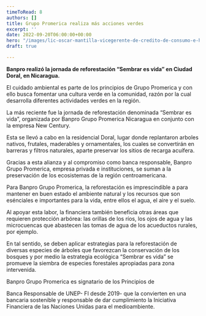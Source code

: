 ```yaml
---
timeToRead: 8
authors: []
title: Grupo Promerica realiza más acciones verdes
excerpt: ''
date: 2022-09-20T06:00:00+00:00
hero: "/images/lic-oscar-mantilla-vicegerente-de-credito-de-consumo-e-hipotecario.jpg"
draft: true

---
```

**Banpro realizó la jornada de reforestación “Sembrar es vida” en Ciudad Doral, en Nicaragua.**

El cuidado ambiental es parte de los principios de Grupo Promerica y con ello busca fomentar una cultura verde en la comunidad, razón por la cual desarrolla diferentes actividades verdes en la región.

La más reciente fue la jornada de reforestación denominada “Sembrar es vida”, organizada por Banpro Grupo Promerica Nicaragua en conjunto con la empresa New Century.

Esta se llevó a cabo en la residencial Doral, lugar donde replantaron arboles nativos, frutales, maderables y ornamentales, los cuales se convertirán en barreras y filtros naturales, aparte preservar los sitios de recarga acuífera.

Gracias a esta alianza y al compromiso como banca responsable, Banpro Grupo Promerica, empresa privada e instituciones, se suman a la preservación de los ecosistemas de la región centroamericana.

Para Banpro Grupo Promerica, la reforestación es imprescindible a para mantener en buen estado el ambiente natural y los recursos que son esénciales e importantes para la vida, entre ellos el agua, el aire y el suelo.

Al apoyar esta labor, la financiera también beneficia otras áreas que requieren protección arbórea: las orillas de los ríos, los ojos de agua y las microcuencas que abastecen las tomas de agua de los acueductos rurales, por ejemplo.

En tal sentido, se deben aplicar estrategias para la reforestación de diversas especies de árboles que favorezcan la conservación de los bosques y por medio la estrategia ecológica “Sembrar es vida” se promueve la siembra de especies forestales apropiadas para zona intervenida.

Banpro Grupo Promerica es signatario de los Principios de

Banca Responsable de UNEP- FI desde 2019- que la convierten en una bancaria sostenible y responsable de dar cumplimiento la Iniciativa Financiera de las Naciones Unidas para el medioambiente.